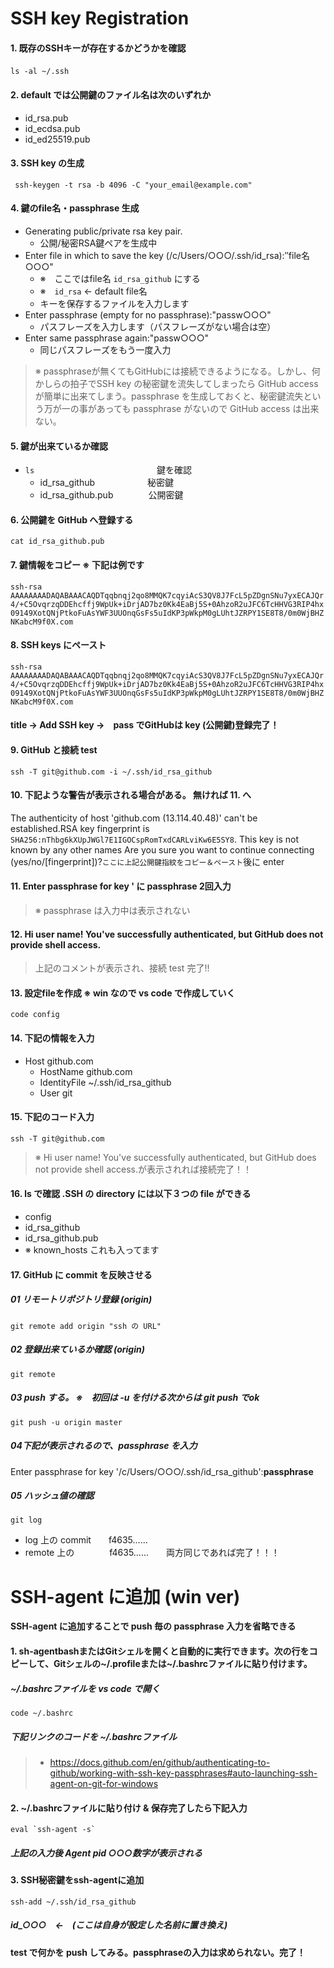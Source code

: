 # SSH key Registration

#### 1. 既存のSSHキーが存在するかどうかを確認
    ls -al ~/.ssh　　　　　　
#### 2. default では公開鍵のファイル名は次のいずれか
- id_rsa.pub
- id_ecdsa.pub
- id_ed25519.pub
#### 3. SSH key の生成
     ssh-keygen -t rsa -b 4096 -C "your_email@example.com"
#### 4. 鍵のfile名・passphrase 生成
- Generating public/private rsa key pair.
  - 公開/秘密RSA鍵ペアを生成中
- Enter file in which to save the key (/c/Users/○○○/.ssh/id_rsa):″file名○○○"
  - ※　ここではfile名 `id_rsa_github` にする
  - ※　`id_rsa` ← default file名
  - キーを保存するファイルを入力します
- Enter passphrase (empty for no passphrase):"passw○○○"
  - パスフレーズを入力します（パスフレーズがない場合は空）
- Enter same passphrase again:"passw○○○"
  - 同じパスフレーズをもう一度入力
>※ passphraseが無くてもGitHubには接続できるようになる。しかし、何かしらの拍子でSSH key の秘密鍵を流失してしまったら GitHub access が簡単に出来てしまう。passphrase を生成しておくと、秘密鍵流失という万が一の事があっても passphrase がないので GitHub access は出来ない。
#### 5. 鍵が出来ているか確認
- `ls`　　　　　　　　　　　　　　鍵を確認
  - id_rsa_github　　　　　　秘密鍵
  - id_rsa_github.pub　　　　公開密鍵
#### 6. 公開鍵を GitHub へ登録する
    cat id_rsa_github.pub
#### 7. 鍵情報をコピー ※ 下記は例です
`ssh-rsa AAAAAAAADAQABAAACAQDTqqbnqj2qo8MMQK7cqyiAcS3QV8J7FcL5pZDgnSNu7yxECAJQr4/+C5OvqrzqDDEhcffj9WpUk+iDrjAD7bz0Kk4EaBj5S+0AhzoR2uJFC6TcHHVG3RIP4hx09149XotQNjPtkoFuAsYWF3UUOnqGsFs5uIdKP3pWkpM0gLUhtJZRPY1SE8T8/0m0WjBHZNKabcM9f0X.com`
#### 8. SSH keys にペースト
`ssh-rsa AAAAAAAADAQABAAACAQDTqqbnqj2qo8MMQK7cqyiAcS3QV8J7FcL5pZDgnSNu7yxECAJQr4/+C5OvqrzqDDEhcffj9WpUk+iDrjAD7bz0Kk4EaBj5S+0AhzoR2uJFC6TcHHVG3RIP4hx09149XotQNjPtkoFuAsYWF3UUOnqGsFs5uIdKP3pWkpM0gLUhtJZRPY1SE8T8/0m0WjBHZNKabcM9f0X.com`
#### title → Add SSH key →　pass でGitHubは key (公開鍵)登録完了！
#### 9. GitHub と接続 test
    ssh -T git@github.com -i ~/.ssh/id_rsa_github
#### 10. 下記ような警告が表示される場合がある。 無ければ 11. へ
The authenticity of host 'github.com (13.114.40.48)' can't be established.RSA key fingerprint is `SHA256:nThbg6kXUpJWGl7E1IGOCspRomTxdCARLviKw6E5SY8`.
This key is not known by any other names
Are you sure you want to continue connecting (yes/no/[fingerprint])?`ここに上記公開鍵指紋をコピー＆ペースト`後に enter
#### 11. Enter passphrase for key ' に passphrase 2回入力
>※ passphrase は入力中は表示されない
#### 12. Hi user name! You've successfully authenticated, but GitHub does not provide shell access.
> 上記のコメントが表示され、接続 test 完了!!
#### 13. 設定fileを作成 ※ win なので vs code で作成していく
    code config
#### 14. 下記の情報を入力
- Host github.com
  -  HostName github.com
  -  IdentityFile ~/.ssh/id_rsa_github
  -  User git
#### 15. 下記のコード入力
    ssh -T git@github.com
>※ Hi user name! You've successfully authenticated, but GitHub does not provide shell access.が表示されれば接続完了！！
#### 16. ls で確認 .SSH の directory には以下３つの file ができる
- config
- id_rsa_github
- id_rsa_github.pub
- ※ known_hosts これも入ってます

#### 17. GitHub に commit を反映させる
##### 01 リモートリポジトリ登録 (origin)
    git remote add origin "ssh の URL"
##### 02 登録出来ているか確認 (origin)
    git remote
##### 03 push する。 ※　初回は -u を付ける次からは git push でok
    git push -u origin master
##### 04下記が表示されるので、**passphrase** を入力
Enter passphrase for key '/c/Users/○○○/.ssh/id_rsa_github':**passphrase**
##### 05 ハッシュ値の確認
    git log
- log 上の commit　　f4635......
- remote 上の　　　　f4635......　　両方同じであれば完了！！！
# SSH-agent に追加 (win ver)
**SSH-agent に追加することで push 毎の passphrase 入力を省略できる**
#### 1. sh-agentbashまたはGitシェルを開くと自動的に実行できます。次の行をコピーして、Gitシェルの~/.profileまたは~/.bashrcファイルに貼り付けます。
##### ~/.bashrcファイルを vs code で開く
    code ~/.bashrc
##### 下記リンクのコードを ~/.bashrcファイル
>- https://docs.github.com/en/github/authenticating-to-github/working-with-ssh-key-passphrases#auto-launching-ssh-agent-on-git-for-windows
#### 2. ~/.bashrcファイルに貼り付け & 保存完了したら下記入力
    eval `ssh-agent -s`
##### 上記の入力後 Agent pid ○○○数字が表示される
#### 3. SSH秘密鍵をssh-agentに追加
    ssh-add ~/.ssh/id_rsa_github
##### id_○○○　←　(ここは自身が設定した名前に置き換え)

#### test で何かを push してみる。passphraseの入力は求められない。完了！
